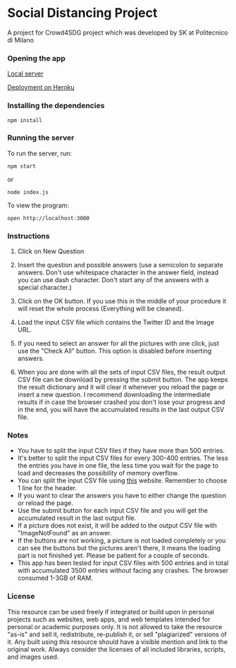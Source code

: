 # Social Distancing Project
A project for Crowd4SDG project which was developed by SK at Politecnico di Milano

### Opening the app
[Local server](http://localhost:3000)

[Deployment on Heroku](https://social-distancing-project.herokuapp.com)

### Installing the dependencies
```
npm install
```

### Running the server
To run the server, run:
```
npm start
```

or
```
node index.js
```

To view the program:
```
open http://localhost:3000
```

### Instructions
1) Click on New Question

2) Insert the question and possible answers (use a semicolon to separate answers. Don't use whitespace character in the answer field, instead you can use dash character. Don't start any of the answers with a special character.)

3) Click on the OK button. If you use this in the middle of your procedure it will reset the whole process (Everything will be cleaned).

4) Load the input CSV file which contains the Twitter ID and the Image URL.

5) If you need to select an answer for all the pictures with one click, just use the "Check All" button. This option is disabled before inserting answers.

6) When you are done with all the sets of input CSV files, the result output CSV file can be download by pressing the submit button. The app keeps the result dictionary and it will clear it whenever you reload the page or insert a new question. I recommend downloading the intermediate results if in case the browser crashed you don't lose your progress and in the end, you will have the accumulated results in the last output CSV file.

### Notes
- You have to split the input CSV files if they have more than 500 entries.
- It's better to split the input CSV files for every 300-400 entries. The less the entries you have in one file, the less time you wait for the page to load and decreases the possibility of memory overflow.
- You can split the input CSV file using [this](https://www.filesplit.org) website. Remember to choose 1 line for the header.
- If you want to clear the answers you have to either change the question or reload the page.
- Use the submit button for each input CSV file and you will get the accumulated result in the last output file.
- If a picture does not exist, it will be added to the output CSV file with "ImageNotFound" as an answer.
- If the buttons are not working, a picture is not loaded completely or you can see the buttons but the pictures aren't there, it means the loading part is not finished yet. Please be patient for a couple of seconds.
- This app has been tested for input CSV files with 500 entries and in total with accumulated 3500 entries without facing any crashes. The browser consumed 1-3GB of RAM.

### License
This resource can be used freely if integrated or build upon in personal projects such as websites, web apps, and web templates intended for personal or academic purposes only. It is not allowed to take the resource "as-is" and sell it, redistribute, re-publish it, or sell "plagiarized" versions of it. Any built using this resource should have a visible mention and link to the original work. Always consider the licenses of all included libraries, scripts, and images used.
